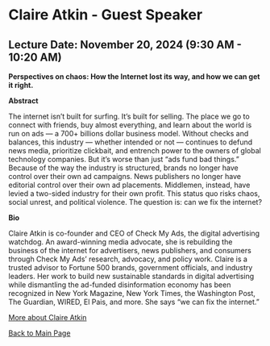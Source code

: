 # Claire Atkin - Guest Speaker

## Lecture Date: November 20, 2024 (9:30 AM - 10:20 AM)

**Perspectives on chaos: How the Internet lost its way, and how we can get it right.**


**Abstract**

The internet isn’t built for surfing. It’s built for selling. The place we go to connect with friends, buy almost everything, and learn about the world is run on ads — a 700+ billions dollar business model. Without checks and balances, this industry — whether intended or not — continues to defund news media, prioritize clickbait, and entrench power to the owners of global technology companies. But it’s worse than just “ads fund bad things.” Because of the way the industry is structured, brands no longer have control over their own ad campaigns. News publishers no longer have editorial control over their own ad placements. Middlemen, instead, have levied a two-sided industry for their own profit. This status quo risks chaos, social unrest, and political violence. The question is: can we fix the internet?

**Bio**

Claire Atkin is co-founder and CEO of Check My Ads, the digital advertising watchdog. An award-winning media advocate, she is rebuilding the business of the internet for advertisers, news publishers, and consumers through Check My Ads’ research, advocacy, and policy work. Claire is a trusted advisor to Fortune 500 brands, government officials, and industry leaders. Her work to build new sustainable standards in digital advertising while dismantling the ad-funded disinformation economy has been recognized in New York Magazine, New York Times, the Washington Post, The Guardian, WIRED, El Pais, and more. She says “we can fix the internet.”

[More about Claire Atkin](https://checkmyads.org)

[Back to Main Page](README.md)
